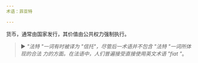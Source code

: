 ```yaml
---
术语：菲亚特

---
```

货币，通常由国家发行，其价值由公共权力强制执行。

> ► *"法特 "一词有时被译为 "信托"，尽管后一术语并不包含 "法特 "一词所体现的合法 力的方面。在法语中，人们普遍接受直接使用英文术语 "fiat "*。